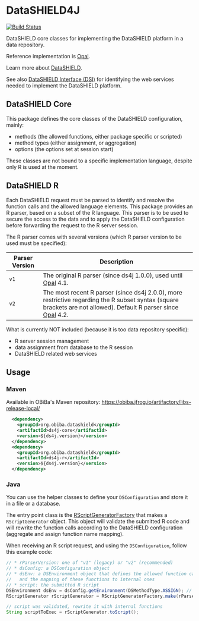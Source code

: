 # DataSHIELD4J

[![Build Status](https://travis-ci.com/obiba/datashield4j.svg?branch=master)](https://travis-ci.com/obiba/datashield4j)

DataSHIELD core classes for implementing the DataSHIELD platform in a data repository.

Reference implementation is [Opal](https://www.obiba.org/pages/products/opal/).

Learn more about [DataSHIELD](https://www.datashield.org/).

See also [DataSHIELD Interface (DSI)](https://datashield.github.io/DSI/) for identifying the web services needed to implement the DataSHIELD platform.

## DataSHIELD Core

This package defines the core classes of the DataSHIELD configuration, mainly:

* methods (the allowed functions, either package specific or scripted)
* method types (either assignment, or aggregation)
* options (the options set at session start)

These classes are not bound to a specific implementation language, despite only R is used at the moment.

## DataSHIELD R

Each DataSHIELD request must be parsed to identify and resolve the function calls and the allowed language elements. This 
package provides an R parser, based on a subset of the R language. This parser is to be used to secure the access to the 
data and to apply the DataSHIELD configuration before forwarding the request to the R server session.

The R parser comes with several versions (which R parser version to be used must be specified):

| Parser Version | Description |
| -------------- | ----------- |
| `v1` |  The original R parser (since ds4j 1.0.0), used until [Opal](https://github.com/obiba/opal) 4.1. |
| `v2` |  The most recent R parser (since ds4j 2.0.0), more restrictive regarding the R subset syntax (square brackets are not allowed). Default R parser since [Opal](https://github.com/obiba/opal) 4.2. |

What is currently NOT included (because it is too data repository specific):

* R server session management
* data assignment from database to the R session
* DataSHIELD related web services

## Usage

### Maven

Available in OBiBa's Maven repository: https://obiba.jfrog.io/artifactory/libs-release-local/

```xml
  <dependency>
    <groupId>org.obiba.datashield</groupId>
    <artifactId>ds4j-core</artifactId>
    <version>${ds4j.version}</version>
  </dependency>
  <dependency>
    <groupId>org.obiba.datashield</groupId>
    <artifactId>ds4j-r</artifactId>
    <version>${ds4j.version}</version>
  </dependency>
```

### Java

You can use the helper classes to define your `DSConfiguration` and store it in a file or a database. 

The entry point class is the [RScriptGeneratorFactory](https://github.com/obiba/datashield4j/blob/master/ds4j-r/src/main/java/org/obiba/datashield/r/expr/RScriptGeneratorFactory.java)
that makes a `RScriptGenerator` object. This object will validate the submitted R code and will rewrite the function calls 
according to the DataSHIELD configuration (aggregate and assign function name mapping).

When receiving an R script request, and using the `DSConfiguration`, follow this example code:

```java
// * rParserVersion: one of "v1" (legacy) or "v2" (recommended)
// * dsConfig: a DSConfiguration object
// * dsEnv: a DSEnvironment object that defines the allowed function calls
//   and the mapping of these functions to internal ones
// * script: the submitted R script
DSEnvironment dsEnv = dsConfig.getEnvironment(DSMethodType.ASSIGN); // or DSMethodType.AGGREGATE
RScriptGenerator rScriptGenerator = RScriptGeneratorFactory.make(rParserVersion, dsEnv, script);

// script was validated, rewrite it with internal functions
String scriptToExec = rScriptGenerator.toScript();
```
